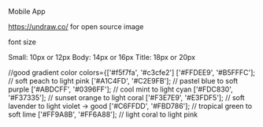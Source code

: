 Mobile App

https://undraw.co/ for open source image

font size 

Small: 10px or 12px
Body: 14px or 16px
Title: 18px or 20px

//good gradient color 
colors={['#f5f7fa', '#c3cfe2']
['#FFDEE9', '#B5FFFC']; // soft peach to light pink
['#A1C4FD', '#C2E9FB']; // pastel blue to soft purple
['#ABDCFF', '#0396FF']; // cool mint to light cyan
['#FDC830', '#F37335']; // sunset orange to light coral
['#F3E7E9', '#E3FDF5']; // soft lavender to light violet -> good
['#C6FFDD', '#FBD786']; // tropical green to soft lime
['#FF9A8B', '#FF6A88']; // light coral to light pink
